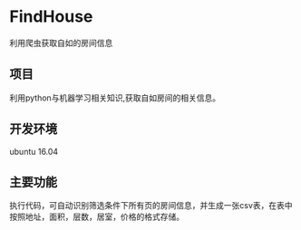 # FindHouse
利用爬虫获取自如的房间信息

## 项目

利用python与机器学习相关知识,获取自如房间的相关信息。
## 开发环境
ubuntu 16.04
## 主要功能
执行代码，可自动识别筛选条件下所有页的房间信息，并生成一张csv表，在表中按照地址，面积，层数，居室，价格的格式存储。
